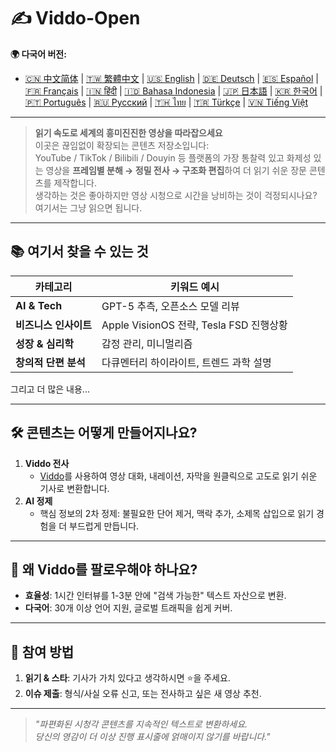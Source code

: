 # ✍️ Viddo-Open

**🌍 다국어 버전:**
- [🇨🇳 中文简体](../README.md) | [🇹🇼 繁體中文](README.zh-TW.md) | [🇺🇸 English](README.en.md) | [🇩🇪 Deutsch](README.de.md) | [🇪🇸 Español](README.es.md) | [🇫🇷 Français](README.fr.md) | [🇮🇳 हिंदी](README.hi.md) | [🇮🇩 Bahasa Indonesia](README.id.md) | [🇯🇵 日本語](README.ja.md) | [🇰🇷 한국어](README.ko.md) | [🇵🇹 Português](README.pt.md) | [🇷🇺 Русский](README.ru.md) | [🇹🇭 ไทย](README.th.md) | [🇹🇷 Türkçe](README.tr.md) | [🇻🇳 Tiếng Việt](README.vi.md)

---

> **읽기 속도로 세계의 흥미진진한 영상을 따라잡으세요**  
> 이곳은 끊임없이 확장되는 콘텐츠 저장소입니다:  
> YouTube / TikTok / Bilibili / Douyin 등 플랫폼의 가장 통찰력 있고 화제성 있는 영상을 **프레임별 분해 → 정밀 전사 → 구조화 편집**하여 더 읽기 쉬운 장문 콘텐츠를 제작합니다.  
> 생각하는 것은 좋아하지만 영상 시청으로 시간을 낭비하는 것이 걱정되시나요? 여기서는 그냥 읽으면 됩니다.

---

## 📚 여기서 찾을 수 있는 것
| 카테고리 | 키워드 예시 | 
| ---- | ---------- | 
| **AI & Tech** | GPT-5 추측, 오픈소스 모델 리뷰 | 
| **비즈니스 인사이트** | Apple VisionOS 전략, Tesla FSD 진행상황 | 
| **성장 & 심리학** | 감정 관리, 미니멀리즘 | 
| **창의적 단편 분석** | 다큐멘터리 하이라이트, 트렌드 과학 설명 | 

그리고 더 많은 내용...

---

## 🛠️ 콘텐츠는 어떻게 만들어지나요?
1. **Viddo 전사**  
   - [Viddo](https://viddo.pro)를 사용하여 영상 대화, 내레이션, 자막을 원클릭으로 고도로 읽기 쉬운 기사로 변환합니다.  
2. **AI 정제**  
   - 핵심 정보의 2차 정제: 불필요한 단어 제거, 맥락 추가, 소제목 삽입으로 읽기 경험을 더 부드럽게 만듭니다.  

---

## 🚀 왜 Viddo를 팔로우해야 하나요?
- **효율성**: 1시간 인터뷰를 1-3분 안에 "검색 가능한" 텍스트 자산으로 변환.  
- **다국어**: 30개 이상 언어 지원, 글로벌 트래픽을 쉽게 커버.  

---

## 🤝 참여 방법
1. **읽기 & 스타**: 기사가 가치 있다고 생각하시면 ⭐을 주세요.  
2. **이슈 제출**: 형식/사실 오류 신고, 또는 전사하고 싶은 새 영상 추천.  

---

> _"파편화된 시청각 콘텐츠를 지속적인 텍스트로 변환하세요.  
>  당신의 영감이 더 이상 진행 표시줄에 얽매이지 않기를 바랍니다."_ 